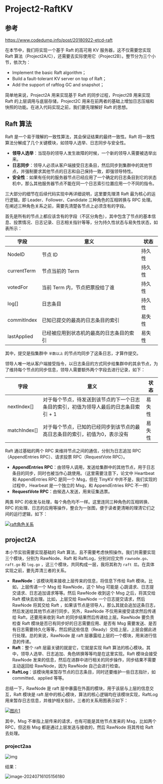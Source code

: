 # Project2-RaftKV

## 参考

https://www.codedump.info/post/20180922-etcd-raft





在本节中，我们将实现一个基于 Raft 的高可用 KV 服务器，这不仅需要您实现Raft 算法（Project2A/C），还需要去实际使用它（Project2B）。整节分为三个小节，依次为：

- Implement the basic Raft algorithm；
- Build a fault-tolerant KV server on top of Raft；
- Add the support of raftlog GC and snapshot；

简单地来说，Project2A 用来实现基于 Raft 的同步过程，Project2B 用来实现 Raft 的上层调用与底层存储，Project2C 用来在前两者的基础上增加日志压缩和快照的功能。在进入代码实现之前，我们要先理解好 Raft 的思想。

## Raft 算法



Raft 是一个易于理解的一致性算法，其会保证结果的最终一致性。Raft 将一致性算法分解成了几个关键模块，如领导人选举、日志同步与安全性。

- **领导人选举**：当现存的领导人发生故障的时候，一个新的领导人需要被选举出来。
- **日志同步**：领导人必须从客户端接受日志条目，然后同步到集群中的其他节点，并强制要求其他节点的日志和自己保持一致，即强领导特性。
- **安全性**：如果有任何的服务器节点已经应用了一个确定的日志条目到它的状态机中，那么其他服务器节点不能在同一个日志索引位置应用一个不同的指令。

三大部分的细节在后续代码实现中再详细说明，这里要先理清 Raft 最为核心的运行逻辑，即 Leader、Follower、Candidate 三种角色的互相转换与 RPC 处理。在阐述三种角色关系之前，需要先清楚各节点上必须含有的字段。

首先是所有的节点上都应该含有的字段（不区分角色），其中包含了节点的基本信息、投票情况、日志记录、日志相关指针等等，分为持久性状态与易失性状态，如表所示：

| 字段        | 意义                                     | 状态   |
| ----------- | ---------------------------------------- | ------ |
| NodeID      | 节点 ID                                  | 持久性 |
| currentTerm | 节点当前的 Term                          | 持久性 |
| votedFor    | 当前 Term 内，节点把票投给了谁           | 持久性 |
| log[]       | 日志条目                                 | 持久性 |
| commitIndex | 已知已提交的最高的日志条目的索引         | 易失性 |
| lastApplied | 已经被应用到状态机的最高的日志条目的索引 | 易失性 |

其中，提交是指集群中 `半数以上` 的节点均同步了这条日志，才算作提交。

领导人唯一地从客户端接受指令，以日志条目的方式同步给集群中的其余节点，为了维持每个节点的同步信息，领导人需要额外两个字段去进行记录，如下：

| 字段         | 意义                                                         | 状态   |
| ------------ | ------------------------------------------------------------ | ------ |
| nextIndex[]  | 对于每个节点，待发送到该节点的下一个日志条目的索引，初值为领导人最后的日志条目索引 + 1 | 易失性 |
| matchIndex[] | 对于每个节点，已知的已经同步到该节点的最高日志条目的索引，初值为0，表示没有 | 易失性 |

Raft 通过基础的两个 RPC 来维持节点之间的通信，分别为日志追加 RPC（AppendEntries RPC）、请求投票 RPC（RequestVote RPC）。

- **AppendEntries RPC**：由领导人调用，发送给集群中的其他节点，用于日志条目的同步，同时也被当作心跳使用。（这里需要注意下，论文中 Heartbeat 和 AppendEntries RPC 是同一个 Msg，但在 TinyKV 中并不是，我们实现的过程中，Hearbeat 是一个独立的 Msg，和 AppendEntries RPC 不一样）
- **RequestVote RPC**：由候选人发送，用来征集选票。

两类 RPC 的收发与处理，每个角色均不一样。这里连同三种角色的互相转换、RPC 的处理、日志的应用等操作，整合为一张图，便于读者更清晰的理清它们之间的运行逻辑，如下：

[![raft角色关系](https://raw.githubusercontent.com/liuxianloveqiqi/Xian-imagehost/main/image/202407142215562.png)](https://github.com/sakura-ysy/TinyKV-2022-doc/blob/main/doc/project2/raft角色关系.png)

## project2A

本小节实验需要实现基础的 Raft 算法，且不需要考虑快照操作。我们共需要实现三个模块，分别为 RawNode、Raft 和 RaftLog，分别对应文件 `rawnode.go`、`raft.go` 和 `log.go` ，这三个模块，共同构成一层，我将其称为 `raft 层`。在具体实现之前，要先弄清三者的关系。

- **RawNode**：该模块用来接收上层传来的信息，将信息下传给 Raft 模块。比如，上层传递一个 Msg 给 RawNode，这个 Msg 可能是 心跳请求、日志提交请求、日志追加请求等等。然后 RawNode 收到这个 Msg 之后，将其交给 Raft 模块去处理。比如，上层交给 RawNode 一个日志提交请求，然后 RawNode 将其交给 Raft ，如果该节点是领导人，那么其就会追加这条日志，然后发送给其他节点进行同步。另外，RawNode 不仅用来接受请求然后传递给 Raft，还要用来收到 Raft 的同步结果然后传递给上层。RawNode 要负责检查 Raft 模块是否已有同步好的日志需要应用、是否有 Msg 需要发送、是否有日志需要持久化等等，然后把这些信息（Ready）交给上层，上层会据此进行处理。总的来说，RawNode 是 raft 层暴露给上层的一个模块，用来进行信息的传递。
- **Raft**：整个 raft 层最关键的就是它，它就是实现 Raft 算法的核心模块。其中，领导人选举、日志追加、角色转换等等均是在这里实现。Raft 模块会接受 RawNode 发来的信息，然后在进群中进行相关的同步操作，同步结果不需要主动返回给 RawNode，因为 RawNode 自己会进行检查。
- **RaftLog**：该模块用来暂存节点的日志条目，同时还要维护一些日志指针，如 committed、applied 等等。

总结一下，RawNode 是 raft 层中暴露在外面的模块，用于该层与上层的信息交互，Raft 模块是 raft 层中的核心模块，算法的核心逻辑均在该模块实现，RaftLog 用来暂存日志信息，并维护相关指针。三者的关系用图表示如下：

[![图片1](https://raw.githubusercontent.com/liuxianloveqiqi/Xian-imagehost/main/image/202407142220131.png)](https://github.com/sakura-ysy/TinyKV-2022-doc/blob/main/doc/project2/图片1.png)

其中，Msg 不单指上层传来的请求，也有可能是其他节点发来的 Msg，比如两个 RPC，但这些 Msg 都是通过上层发送与接收的，然后 RawNode 将其传给 Raft 去处理。

### project2aa

![img](https://raw.githubusercontent.com/liuxianloveqiqi/Xian-imagehost/main/image/202407142230000.png)



结果：

![image-20240716105156180](https://raw.githubusercontent.com/liuxianloveqiqi/Xian-imagehost/main/image/202407161051384.png)